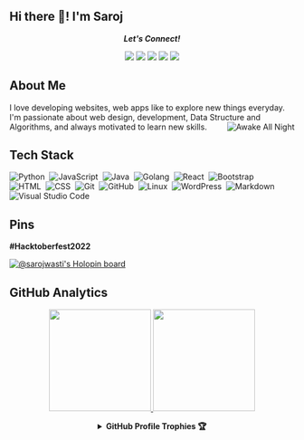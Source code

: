 <h2>Hi there 👋! I'm Saroj</h2>

<p align='center'>
  <i><b>Let's Connect!</b></i>
</p>

<p align="center">
<a href="https://linkedin.com/in/saroj-wasti-787b49186"><img src="https://img.shields.io/badge/-LinkedIn-black?style=for-the-badge&logo=Linkedin&logoColor=white"/></a>
<a href="https://instagram.com/sarojwasti"><img src="https://img.shields.io/badge/-Instagram-black?style=for-the-badge&logo=Instagram&logoColor=white"/></a>
<a href="https://facebook.com/Saroz.wosti"><img src="https://img.shields.io/badge/-Facebook-black?style=for-the-badge&logo=Facebook&logoColor=white"/></a>
<a href="https://twitter.com/Sarozwosti"><img src="https://img.shields.io/badge/-Twitter-black?style=for-the-badge&logo=Twitter&logoColor=white"/></a>
<a href="https://hackerrank.com/wostez"><img src="https://img.shields.io/badge/-HackerRank-black?style=for-the-badge&logo=Hackerrank&logoColor=white"/></a>
</p>

## About Me

I love developing websites, web apps like to explore new things everyday. I'm passionate about web design, development, Data Structure and Algorithms, and always motivated to learn new skills.
<img alt="Awake All Night" src="" align="right"/>

## Tech Stack

![Python](https://img.shields.io/badge/-Python-05122A?style=for-the-badge&logo=python)&nbsp;
![JavaScript](https://img.shields.io/badge/-JavaScript-05122A?style=for-the-badge&logo=javascript)&nbsp;
![Java](https://img.shields.io/badge/-Java-05122A?style=for-the-badge&logo=Java&logoColor=FFA518)&nbsp;
![Golang](https://img.shields.io/badge/-Golang-05122A?style=for-the-badge&logo=Go&logoColor=A8B9CC)&nbsp;
![React](https://img.shields.io/badge/-React-05122A?style=for-the-badge&logo=react)&nbsp;
![Bootstrap](https://img.shields.io/badge/-Bootstrap-05122A?style=for-the-badge&logo=bootstrap&logoColor=563D7C)\
![HTML](https://img.shields.io/badge/-HTML-05122A?style=for-the-badge&logo=HTML5)&nbsp;
![CSS](https://img.shields.io/badge/-CSS-05122A?style=for-the-badge&logo=CSS3&logoColor=1572B6)&nbsp;
![Git](https://img.shields.io/badge/-Git-05122A?style=for-the-badge&logo=git)&nbsp;
![GitHub](https://img.shields.io/badge/-GitHub-05122A?style=for-the-badge&logo=github)&nbsp;
![Linux](https://img.shields.io/badge/-Linux-05122A?style=for-the-badge&logo=linux)&nbsp;
![WordPress](https://img.shields.io/badge/-Wordpress-05122A?style=for-the-badge&logo=wordpress)&nbsp;
![Markdown](https://img.shields.io/badge/-Markdown-05122A?style=for-the-badge&logo=markdown)&nbsp;
![Visual Studio Code](https://img.shields.io/badge/-Visual%20Studio%20Code-05122A?style=for-the-badge&logo=visual-studio-code&logoColor=007ACC)&nbsp;

## Pins
<b>#Hacktoberfest2022</b>

[![@sarojwasti's Holopin board](https://holopin.io/api/user/board?user=sarojwasti)](https://holopin.io/@sarojwasti)

## GitHub Analytics

<p align="center">
<a href="https://github.com/SarojWasti">
  <img height="180em" src="https://github-readme-stats-eight-theta.vercel.app/api?username=SarojWasti&show_icons=true&title_color=f90085&bg_color=000000&text_color=a2a2a2&include_all_commits=true&count_private=true"/>
  <img height="180em" src="http://github-readme-streak-stats.herokuapp.com?user=SarojWasti&theme=violet-dark&date_format=M%20j%5B%2C%20Y%5D"/>
  <!--<img height="180em" src="https://github-readme-stats-eight-theta.vercel.app/api/top-langs/?username=SarojWasti&layout=compact&langs_count=10&theme=algolia"/>-->
</a>
</p>

<details align="center">
  <summary><strong>GitHub Profile Trophies 🏆</strong></summary>
 <p align="center"><img src="https://github-profile-trophy.vercel.app/?username=SarojWasti&column=4&margin-w=5&margin-h=5&theme=darkhub"></p>
</details>

